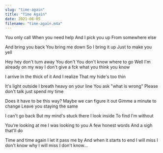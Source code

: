 ```yaml
---
slug: "time-again"
title: "Time Again"
date: 2021-08-05
filename: "time-again.m4a"
---
```


You only call
When you need help
And I pick you up
From somewhere else

And bring you back
You bring me down
So I bring it up
Just to make you yell

Hey hey don't turn away
You don't You don't know where to go
Well I'm already on my way
I don't give a fck what you think you know

I arrive
In the thick of it
And I realize
That my hide's too thin

It's light outside
I breath heavy on your line
You ask "what is wrong"
Please don't talk just spend my time

Does it have to be this way?
Maybe we can figure it out
Gimme a minute to change
Leave you staying the same

I can't go back
But my mind's stuck there
I look inside
To find I'm without

You're looking at me
I was looking to you
A few honest words
And a sigh that'll do

Time and time again
I let it pass me by
And when it starts to end
I will miss I don't know why
I will miss I don't know...

